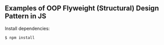 ## Examples of OOP Flyweight (Structural) Design Pattern in JS

  Install dependencies:

```bash
$ npm install
```
